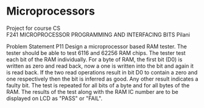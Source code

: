 # Microprocessors

Project for course CS F241 MICROPROCESSOR PROGRAMMING AND INTERFACING BITS Pilani

Problem Statement 
P11 Design a microprocessor based RAM tester. The tester should be able to test 6116 and  62256 RAM chips. 
The tester test each bit of the RAM individually. For a byte of RAM, the first bit (D0) is written as zero and read back, 
now a one is written into the bit and again it is read back. If the two read operations result in bit D0 to contain a zero
and one respectively then the bit is inferred as good. Any other result indicates a faulty bit. The test is repeated for 
all bits of a byte and for all bytes of the RAM. The results of the test along with the RAM IC number are to be displayed 
on LCD as "PASS" or "FAIL".
